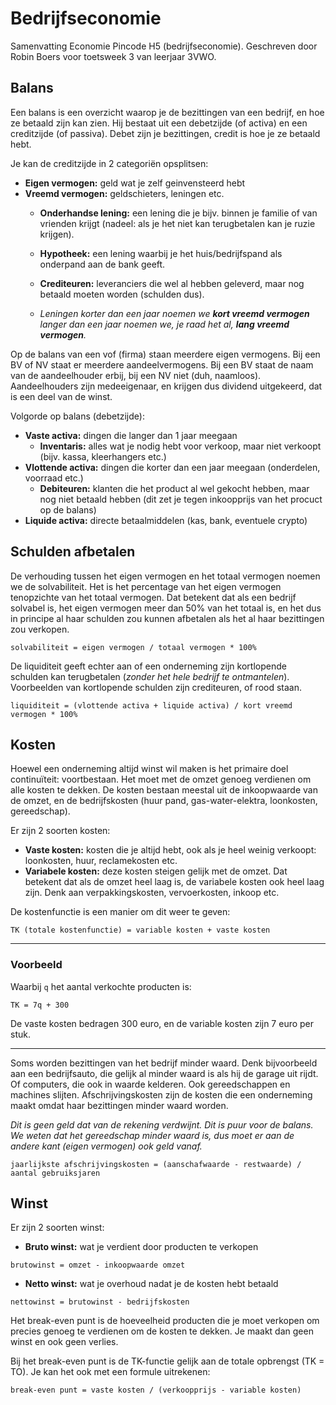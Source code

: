 # Bedrijfseconomie

Samenvatting Economie Pincode H5 (bedrijfseconomie). Geschreven door Robin Boers voor toetsweek 3 van leerjaar 3VWO.

## Balans

Een balans is een overzicht waarop je de bezittingen van een bedrijf, en hoe ze betaald zijn kan zien. Hij bestaat uit een debetzijde (of activa) en een creditzijde (of passiva). Debet zijn je bezittingen, credit is hoe je ze betaald hebt.

Je kan de creditzijde in 2 categoriën opsplitsen:

- **Eigen vermogen:** geld wat je zelf geinvensteerd hebt
- **Vreemd vermogen:** geldschieters, leningen etc.
	- **Onderhandse lening:** een lening die je bijv. binnen je familie of van vrienden krijgt (nadeel: als je het niet kan terugbetalen kan je ruzie krijgen).
	- **Hypotheek:** een lening waarbij je het huis/bedrijfspand als onderpand aan de bank geeft.
	- **Crediteuren:** leveranciers die wel al hebben geleverd, maar nog betaald moeten worden (schulden dus).
	
	- _Leningen korter dan een jaar noemen we **kort vreemd vermogen** langer dan een jaar noemen we, je raad het al, **lang vreemd vermogen**._
	
Op de balans van een vof (firma) staan meerdere eigen vermogens. Bij een BV of NV staat er meerdere aandeelvermogens. Bij een BV staat de naam van de aandeelhouder erbij, bij een NV niet (duh, naamloos). Aandeelhouders zijn medeeigenaar, en krijgen dus dividend uitgekeerd, dat is een deel van de winst.

Volgorde op balans (debetzijde):

- **Vaste activa:** dingen die langer dan 1 jaar meegaan
	- **Inventaris:** alles wat je nodig hebt voor verkoop, maar niet verkoopt (bijv. kassa, kleerhangers etc.)
- **Vlottende activa:** dingen die korter dan een jaar meegaan (onderdelen, voorraad etc.)
	- **Debiteuren:** klanten die het product al wel gekocht hebben, maar nog niet betaald hebben (dit zet je tegen inkoopprijs van het procuct op de balans)
- **Liquide activa:** directe betaalmiddelen (kas, bank, eventuele crypto)

## Schulden afbetalen

De verhouding tussen het eigen vermogen en het totaal vermogen noemen we de solvabiliteit. Het is het percentage van het eigen vermogen tenopzichte van het totaal vermogen. Dat betekent dat als een bedrijf solvabel is, het eigen vermogen meer dan 50% van het totaal is, en het dus in principe al haar schulden zou kunnen afbetalen als het al haar bezittingen zou verkopen.

```
solvabiliteit = eigen vermogen / totaal vermogen * 100%
```

De liquiditeit geeft echter aan of een onderneming zijn kortlopende schulden kan terugbetalen (_zonder het hele bedrijf te ontmantelen_). Voorbeelden van kortlopende schulden zijn crediteuren, of rood staan.

```
liquiditeit = (vlottende activa + liquide activa) / kort vreemd vermogen * 100%
```

## Kosten

Hoewel een onderneming altijd winst wil maken is het primaire doel continuïteit: voortbestaan. Het moet met de omzet genoeg verdienen om alle kosten te dekken. De kosten bestaan meestal uit de inkoopwaarde van de omzet, en de bedrijfskosten (huur pand, gas-water-elektra, loonkosten, gereedschap). 

Er zijn 2 soorten kosten:

- **Vaste kosten:** kosten die je altijd hebt, ook als je heel weinig verkoopt: loonkosten, huur, reclamekosten etc.
- **Variabele kosten:** deze kosten steigen gelijk met de omzet. Dat betekent dat als de omzet heel laag is, de variabele kosten ook heel laag zijn. Denk aan verpakkingskosten, vervoerkosten, inkoop etc.

De kostenfunctie is een manier om dit weer te geven:

```
TK (totale kostenfunctie) = variable kosten + vaste kosten
```

-----

### Voorbeeld

Waarbij `q` het aantal verkochte producten is:

```
TK = 7q + 300
```

De vaste kosten bedragen 300 euro, en de variable kosten zijn 7 euro per stuk.

-----

Soms worden bezittingen van het bedrijf minder waard. Denk bijvoorbeeld aan een bedrijfsauto, die gelijk al minder waard is als hij de garage uit rijdt. Of computers, die ook in waarde kelderen. Ook gereedschappen en machines slijten. Afschrijvingskosten zijn de kosten die een onderneming maakt omdat haar bezittingen minder waard worden.

_Dit is geen geld dat van de rekening verdwijnt. Dit is puur voor de balans. We weten dat het gereedschap minder waard is, dus moet er aan de andere kant (eigen vermogen) ook geld vanaf._

```
jaarlijkste afschrijvingskosten = (aanschafwaarde - restwaarde) / aantal gebruiksjaren
```

## Winst

Er zijn 2 soorten winst:

- **Bruto winst:** wat je verdient door producten te verkopen  
```
brutowinst = omzet - inkoopwaarde omzet
```
- **Netto winst:** wat je overhoud nadat je de kosten hebt betaald  
```
nettowinst = brutowinst - bedrijfskosten
```

Het break-even punt is de hoeveelheid producten die je moet verkopen om precies genoeg te verdienen om de kosten te dekken. Je maakt dan geen winst en ook geen verlies.

Bij het break-even punt is de TK-functie gelijk aan de totale opbrengst (TK = TO). Je kan het ook met een formule uitrekenen:

```
break-even punt = vaste kosten / (verkoopprijs - variable kosten)
```